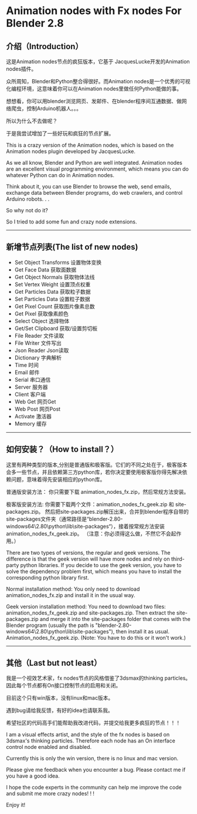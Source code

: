# Animation nodes with Fx nodes For Blender 2.8

## 介绍（Introduction）

这是Animation nodes节点的疯狂版本，它基于 JacquesLucke开发的Animation nodes插件。

众所周知，Blender和Python整合得很好。而Animation nodes是一个优秀的可视化编程环境，这意味着你可以在Animation nodes里做任何Python能做的事。

想想看，你可以用blender浏览网页、发邮件、在blender程序间互通数据、做网络爬虫，控制Arduino机器人。。。

所以为什么不去做呢？

于是我尝试增加了一些好玩和疯狂的节点扩展。



This is a crazy version of the Animation nodes, which is based on the Animation nodes plugin developed by JacquesLucke.

As we all know, Blender and Python are well integrated. Animation nodes are an excellent visual programming environment, which means you can do whatever Python can do in Animation nodes.

Think about it, you can use Blender to browse the web, send emails, exchange data between Blender programs, do web crawlers, and control Arduino robots. . .

So why not do it?

So I tried to add some fun and crazy node extensions.

------

## 新增节点列表(The list of new nodes)

- Set Object Transforms	设置物体变换
- Get Face Data	获取面数据
- Get Object Normals	获取物体法线
- Set Vertex Weight	设置顶点权重
- Get Particles Data	获取粒子数据
- Set Particles Data	设置粒子数据
- Get Pixel Count	获取图片像素总数
- Get Pixel	获取像素颜色
- Select Object	选择物体
- Get/Set Clipboard	获取/设置剪切板
- File Reader	文件读取
- File Writer	文件写出
- Json Reader	Json读取
- Dictionary	字典解析
- Time	时间
- Email	邮件
- Serial	串口通信
- Server	服务器
- Client	客户端
- Web Get	网页Get
- Web Post	网页Post
- Activate	激活器
- Memory	缓存

------

## 如何安装？（How to install？）

这里有两种类型的版本,分别是普通版和极客版。它们的不同之处在于，极客版本会多一些节点，并且依赖第三方python库，若你决定要使用极客版你得先解决依赖问题，意味着得先安装相应的python库。

普通版安装方法：
你只需要下载 animation_nodes_fx.zip，然后常规方法安装。

极客版安装方法:
你需要下载两个文件：animation_nodes_fx_geek.zip 和 site-packages.zip。
然后把site-packages.zip解压出来，合并到blender程序自带的site-packages文件夹（通常路径是“blender-2.80-windows64\2.80\python\lib\site-packages“），接着按常规方法安装animation_nodes_fx_geek.zip。
（注意：你必须得这么做，不然它不会起作用。）



There are two types of versions, the regular and geek versions. The difference is that the geek version will have more nodes and rely on third-party python libraries. If you decide to use the geek version, you have to solve the dependency problem first, which means you have to install the corresponding python library first.

Normal installation method:
You only need to download animation_nodes_fx.zip and install it in the usual way.

Geek version installation method:
You need to download two files: animation_nodes_fx_geek.zip and site-packages.zip.
Then extract the site-packages.zip and merge it into the site-packages folder that comes with the Blender program (usually the path is "blender-2.80-windows64\2.80\python\lib\site-packages"), then install it as usual. Animation_nodes_fx_geek.zip.
(Note: You have to do this or it won't work.)

------

## 其他（Last but not least）

我是一个视效艺术家，fx nodes节点的风格借鉴了3dsmax的thinking particles。因此每个节点都有On接口控制节点的启用和关闭。

目前这个只有win版本，没有linux和mac版本。

遇到bug请给我反馈，有好的idea也请联系我。

希望社区的代码高手们能帮助我改进代码，并提交给我更多疯狂的节点！！！



I am a visual effects artist, and the style of the fx nodes is based on 3dsmax's thinking particles. Therefore each node has an On interface control node enabled and disabled.

Currently this is only the win version, there is no linux and mac version.

Please give me feedback when you encounter a bug. Please contact me if you have a good idea.

I hope the code experts in the community can help me improve the code and submit me more crazy nodes! ! !

Enjoy it!
